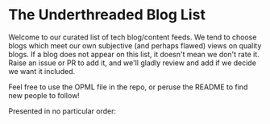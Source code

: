 # The Underthreaded Blog List

Welcome to our curated list of tech blog/content feeds.
We tend to choose blogs which meet our own subjective (and perhaps flawed) views on quality blogs.
If a blog does not appear on this list, it doesn't mean we don't rate it.
Raise an issue or PR to add it, and we'll gladly review and add if we decide we want it included.

Feel free to use the OPML file in the repo, or peruse the README to find new people to follow!

Presented in no particular order:
